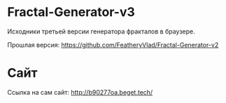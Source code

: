 # Fractal-Generator-v3
Исходники третьей версии генератора фракталов в браузере. 

Прошлая версия: https://github.com/FeatheryVlad/Fractal-Generator-v2
# Сайт

Ссылка на сам сайт: http://b90277oa.beget.tech/
